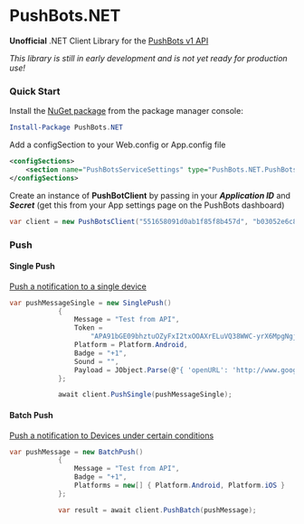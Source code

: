 # PushBots.NET
**Unofficial** .NET Client Library for the [PushBots v1 API](https://pushbots.com/developer/api/1)

*This library is still in early development and is not yet ready for production use!*

### Quick Start

Install the [NuGet package](https://www.nuget.org/packages/PushBots.NET/) from the package manager console:

```powershell
Install-Package PushBots.NET
```

Add a configSection to your Web.config or App.config file

```xml
<configSections>
    <section name="PushBotsServiceSettings" type="PushBots.NET.PushBotsServiceConfiguration, PushBots.NET" />
</configSections>  
```

Create an instance of **PushBotClient** by passing in your ***Application ID*** and ***Secret*** (get this from your App settings page on the PushBots dashboard)

```c#
var client = new PushBotsClient("551658091d0ab1f85f8b457d", "b03052e6c81a337506824b4f3165ecc0");
```

### Push
#### Single Push

[Push a notification to a single device](https://pushbots.com/developer/api/1#PushOne)

```c#
var pushMessageSingle = new SinglePush()
            {
                Message = "Test from API",
                Token =
                    "APA91bGE09bhztuOZyFxI2txOOAXrELuVQ38WWC-yrX6MpgNgjylVdXLygkbGbIU9x6aToJl3C5nVGJtdteAyGVbY19TSBWYnYip0-Arjv3-6KRDq9sDobbpc17yxb3OpFO_nxxxxxxxxxxx",
                Platform = Platform.Android,
                Badge = "+1",
                Sound = "",
                Payload = JObject.Parse(@"{ 'openURL': 'http://www.google.com/' }")
            };

            await client.PushSingle(pushMessageSingle);
```

#### Batch Push

[Push a notification to Devices under certain conditions](https://pushbots.com/developer/api/1#batch_push)

```c#
var pushMessage = new BatchPush()
            {
                Message = "Test from API",
                Badge = "+1",
                Platforms = new[] { Platform.Android, Platform.iOS }
            };

            var result = await client.PushBatch(pushMessage);
```
